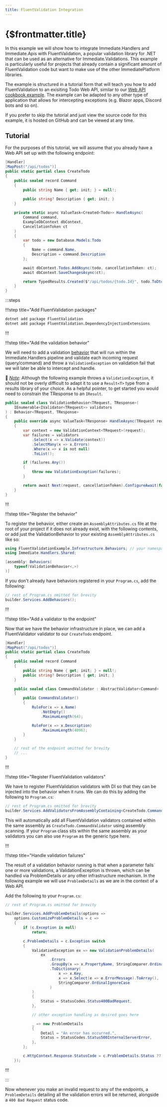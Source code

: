 ```yaml
---
title: FluentValidation Integration
---
```


# {$frontmatter.title}

<script>
    import GitHubButton from '$lib/components/GitHubButton.svelte';
    import Divider from '$lib/components/Divider.svelte';
</script>

In this example we will show how to integrate Immediate.Handlers and Immediate.Apis with FluentValidation, a popular validation library for .NET that can be used as an alternative for Immediate.Validations. This example is particularly useful for projects that already contain a significant amount of FluentValidation code but want to make use of the other ImmediatePlatform libraries.

The example is structured in a tutorial form that will teach you how to add FluentValidation to an exisiting Todo Web API, similar to our [Web API cookbook example](/docs/cookbook/web-api). The example can be adapted to any other type of application that allows for intercepting exceptions (e.g. Blazor apps, Discord bots and so on).

If you prefer to skip the tutorial and just view the source code for this example, it is hosted on GitHub and can be viewed at any time.

<GitHubButton link="https://github.com/" text="View example's source code on GitHub" />

<Divider />

## Tutorial

For the purposes of this tutorial, we will assume that you already have a Web API set up with the following endpoint:

```cs |copy|title="Features/Todos/CreateTodo.cs
[Handler]
[MapPost("/api/todos")]
public static partial class CreateTodo
{
    public sealed record Command
    {
        public string Name { get; init; } = null!;
        
        public string? Description { get; init; }
    }

    private static async ValueTask<Created<Todo>> HandleAsync(
        Command command,
        ExampleDbContext dbContext,
        CancellationToken ct
    )
    {
        var todo = new Database.Models.Todo
        {
            Name = command.Name,
            Description = command.Description
        };

        await dbContext.Todos.AddAsync(todo, cancellationToken: ct);
        await dbContext.SaveChangesAsync(ct);

        return TypedResults.Created($"/api/todos/{todo.Id}", todo.ToDto());
    }
}
```

:::steps

!!!step title="Add FluentValidation packages"

```bash |copy|title=terminal
dotnet add package FluentValidation
dotnet add package FluentValidation.DependencyInjectionExtensions
```

!!!

!!!step title="Add the validation behavior"

We will need to add a validation [behavior](/docs/Immediate.Handlers/creating-behaviors) that will run within the Immediate.Handlers pipeline and validate each incoming request (query/command) and throw a `ValidationException` on validation fail that we will later be able to intercept and handle.

📝 _<u>Note</u>_: Although the following example throws a `ValidationException`, it should not be overly difficult to adapt it to use a `Result<T>` type from a results library of your choice. As a helpful pointer, to get started you would need to constrain the TResponse to an `IResult`.

```cs |copy|title=Infrastructure/Behaviors/ValidationBehavior
public sealed class ValidationBehavior<TRequest, TResponse>(
    IEnumerable<IValidator<TRequest>> validators
) : Behavior<TRequest, TResponse>
{
    public override async ValueTask<TResponse> HandleAsync(TRequest request, CancellationToken cancellationToken)
    {
        var context = new ValidationContext<TRequest>(request);
        var failures = validators
            .Select(x => x.Validate(context))
            .SelectMany(x => x.Errors)
            .Where(x => x is not null)
            .ToList();

        if (failures.Any())
        {
            throw new ValidationException(failures);
        }

        return await Next(request, cancellationToken).ConfigureAwait(false);
    }
}
```

!!!

!!!step title="Register the behavior"

To register the behavior, either create an `AssemblyAttributes.cs` file at the root of your project if it does not already exist, with the following contents, or add just the ValidationBehavior to your existing `AssemblyAttributes.cs` like so:

```cs |copy|title=AssemblyAttributes.cs {3-5}
using FluentValidationExample.Infrastructure.Behaviors; // your namespace here;
using Immediate.Handlers.Shared;

[assembly: Behaviors(
    typeof(ValidationBehavior<,>)
)]
```

If you don't already have behaviors registered in your `Program.cs`, add the following:

```cs |copy|title=Program.cs
// rest of Program.cs omitted for brevity
builder.Services.AddBehaviors();
```

!!!

!!!step title="Add a validator to the endpoint"

Now that we have the behavior infrastructure in place, we can add a FluentValidator validator to our `CreateTodo` endpoint.

```cs |copy|title="Features/Todos/CreateTodo.cs {9-18}
[Handler]
[MapPost("/api/todos")]
public static partial class CreateTodo
{
    public sealed record Command
    {
        public string Name { get; init; } = null!;        
        public string? Description { get; init; }
    }

    public sealed class CommandValidator : AbstractValidator<Command>
    {
        public CommandValidator()
        {
            RuleFor(x => x.Name)
                .NotEmpty()
                .MaximumLength(64);

            RuleFor(x => x.Description)
                .MaximumLength(4096);
        }
    }

    // rest of the endpoint omitted for brevity
    // ...
}
```

!!!

!!!step title="Register FluentValidation validators"

We have to register FluentValidation validators with DI so that they can be injected into the behavior when it runs. We can do this by adding the following to `Program.cs`:

```cs |copy|title=Program.cs
// rest of Program.cs omitted for brevity
builder.Services.AddValidatorsFromAssemblyContaining<CreateTodo.CommandValidator>();
```

This will automatically add all FluentValidation validators contained within the same assembly as `CreateTodo.CommandValidator` using assembly scanning. If your `Program` class sits within the same assembly as your validators you can also use `Program` as the generic type here.

!!!

!!!step title="Handle validation failures"

The result of a validation behavior running is that when a parameter fails one or more validations, a ValidationException is thrown, which can be handled via ProblemDetails or any other infrastructure mechanism. In the following example we will use `ProblemDetails` as we are in the context of a Web API.

Add the following to your `Program.cs`:

```cs |copy|title=Program.cs
// rest of Program.cs omitted for brevity

builder.Services.AddProblemDetails(options =>
    options.CustomizeProblemDetails = c =>
    {
        if (c.Exception is null)
            return;

        c.ProblemDetails = c.Exception switch
        {
            ValidationException ex => new ValidationProblemDetails(
                ex
                    .Errors
                    .GroupBy(x => x.PropertyName, StringComparer.OrdinalIgnoreCase)
                    .ToDictionary(
                        x => x.Key,
                        x => x.Select(e => e.ErrorMessage).ToArray(),
                        StringComparer.OrdinalIgnoreCase
                    )
            )
            {
                Status = StatusCodes.Status400BadRequest,
            },

            // other exception handling as desired goes here

            _ => new ProblemDetails
            {
                Detail = "An error has occurred.",
                Status = StatusCodes.Status500InternalServerError,
            },
        };

        c.HttpContext.Response.StatusCode = c.ProblemDetails.Status ?? StatusCodes.Status500InternalServerError;
    });
```

!!!

:::

Now whenever you make an invalid request to any of the endpoints, a `ProblemDetails` detailing all the validation errors will be returned, alongside a `400 Bad Request` status code.
